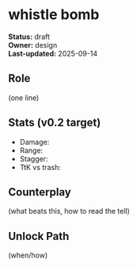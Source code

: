 # whistle bomb
**Status:** draft  
**Owner:** design  
**Last-updated:** 2025-09-14

## Role
(one line)

## Stats (v0.2 target)
- Damage:
- Range:
- Stagger:
- TtK vs trash:

## Counterplay
(what beats this, how to read the tell)

## Unlock Path
(when/how)
